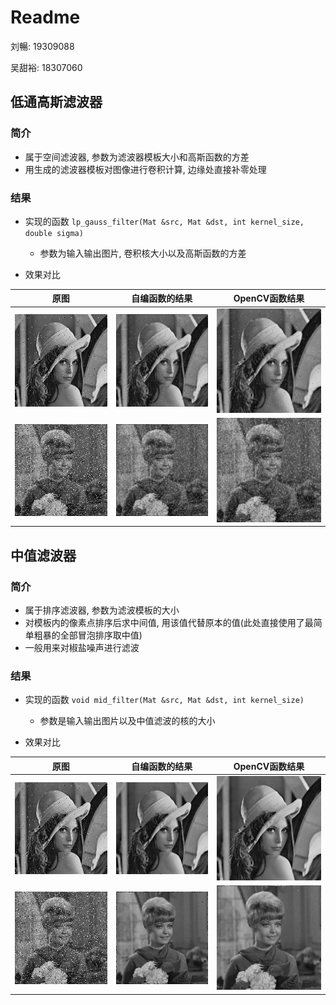 # Readme

刘暢: 19309088  

吴甜裕: 18307060

## 低通高斯滤波器

### 简介
* 属于空间滤波器, 参数为滤波器模板大小和高斯函数的方差
* 用生成的滤波器模板对图像进行卷积计算, 边缘处直接补零处理

### 结果

* 实现的函数 `lp_gauss_filter(Mat &src, Mat &dst, int kernel_size, double sigma)`
  * 参数为输入输出图片, 卷积核大小以及高斯函数的方差

* 效果对比

| 原图                         | 自编函数的结果                    | OpenCV函数结果                          |
| ---------------------------- | --------------------------------- | --------------------------------------- |
| ![](lena256-pepper&salt.bmp) | ![](result/低通高斯滤波结果.png)  | ![](result/低通高斯滤波OpenCV结果.png)  |
| ![](girl256-pepper&salt.bmp) | ![](result/低通高斯滤波结果2.png) | ![](result/低通高斯滤波OpenCV结果2.png) |



## 中值滤波器

### 简介

* 属于排序滤波器, 参数为滤波模板的大小
* 对模板内的像素点排序后求中间值, 用该值代替原本的值(此处直接使用了最简单粗暴的全部冒泡排序取中值)
* 一般用来对椒盐噪声进行滤波

### 结果

* 实现的函数 `void mid_filter(Mat &src, Mat &dst, int kernel_size)`
  * 参数是输入输出图片以及中值滤波的核的大小

* 效果对比

| 原图                         | 自编函数的结果                | OpenCV函数结果                      |
| ---------------------------- | ----------------------------- | ----------------------------------- |
| ![](lena256-pepper&salt.bmp) | ![](result/中值滤波结果.png)  | ![](result/中值滤波OpenCV结果.png)  |
| ![](girl256-pepper&salt.bmp) | ![](result/中值滤波结果2.png) | ![](result/中值滤波OpenCV结果2.png) |
